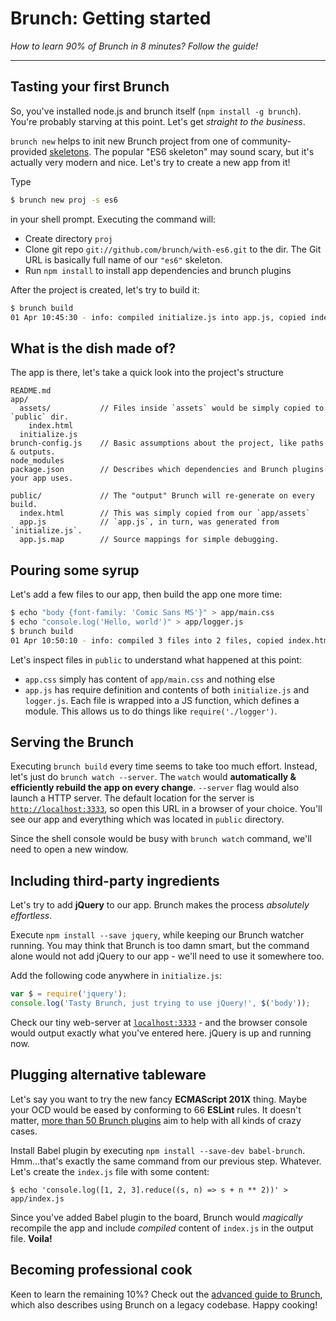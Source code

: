 # Brunch: Getting started

*How to learn 90% of Brunch in 8 minutes? Follow the guide!*

<div class="toc-placeholder"></div>

---

## Tasting your first Brunch

So, you've installed node.js and brunch itself (`npm install -g brunch`).
You're probably starving at this point. Let's get *straight to the business*.

`brunch new` helps to init new Brunch project from one of
community-provided [skeletons](http://brunch.io/skeletons).
The popular "ES6 skeleton" may sound scary, but it's actually very modern and nice.
Let's try to create a new app from it!

Type

```bash
$ brunch new proj -s es6
```

 in your shell prompt. Executing the command will:

* Create directory `proj`
* Clone git repo `git://github.com/brunch/with-es6.git` to the dir.
  The Git URL is basically full name of our `"es6"` skeleton.
* Run `npm install` to install app dependencies and brunch plugins

After the project is created, let's try to build it:

```bash
$ brunch build
01 Apr 10:45:30 - info: compiled initialize.js into app.js, copied index.html in 857ms
```

## What is the dish made of?

The app is there, let's take a quick look into the project's structure

```
README.md
app/
  assets/           // Files inside `assets` would be simply copied to `public` dir.
    index.html
  initialize.js
brunch-config.js    // Basic assumptions about the project, like paths & outputs.
node_modules
package.json        // Describes which dependencies and Brunch plugins your app uses.

public/             // The "output" Brunch will re-generate on every build.
  index.html        // This was simply copied from our `app/assets`
  app.js            // `app.js`, in turn, was generated from `initialize.js`.
  app.js.map        // Source mappings for simple debugging.
```

## Pouring some syrup

Let's add a few files to our app, then build the app one more time:

```bash
$ echo "body {font-family: 'Comic Sans MS'}" > app/main.css
$ echo "console.log('Hello, world')" > app/logger.js
$ brunch build
01 Apr 10:50:10 - info: compiled 3 files into 2 files, copied index.html in 947ms
```

Let's inspect files in `public` to understand what happened at this point:

- `app.css` simply has content of `app/main.css` and nothing else
- `app.js` has require definition and contents of both `initialize.js` and `logger.js`.
  Each file is wrapped into a JS function, which defines a module. This
  allows us to do things like `require('./logger')`.

## Serving the Brunch

Executing `brunch build` every time seems to take too much effort. Instead, let's
just do `brunch watch --server`. The `watch` would **automatically & efficiently rebuild the
app on every change**. `--server` flag would also launch a HTTP server. The default
location for the server is [`http://localhost:3333`](http://localhost:3333), so open this URL in a browser
of your choice. You'll see our app and everything which was located in `public`
directory.

Since the shell console would be busy with `brunch watch` command, we'll need
to open a new window.

## Including third-party ingredients

Let's try to add **jQuery** to our app. Brunch makes the process *absolutely effortless*.

Execute `npm install --save jquery`, while keeping our Brunch watcher running.
You may think that Brunch is too damn smart, but the command alone would not add
jQuery to our app - we'll need to use it somewhere too.

Add the following code anywhere in `initialize.js`:

```javascript
var $ = require('jquery');
console.log('Tasty Brunch, just trying to use jQuery!', $('body'));
```

Check our tiny web-server at [`localhost:3333`](http://localhost:3333) - and the browser console would
output exactly what you've entered here. jQuery is up and running now.

## Plugging alternative tableware

Let's say you want to try the new fancy **ECMAScript 201X** thing. Maybe your OCD would be eased by conforming
to 66 **ESLint** rules. It doesn't matter, [more than 50 Brunch plugins](http://brunch.io/plugins) aim to help with all kinds of crazy cases.

Install Babel plugin by executing `npm install --save-dev babel-brunch`.
Hmm...that's exactly the same command from our previous step. Whatever. Let's create the `index.js` file with some content:

```
$ echo 'console.log([1, 2, 3].reduce((s, n) => s + n ** 2))' > app/index.js
```

Since you've added Babel plugin to the board, Brunch would *magically* recompile the app and include *compiled* content of `index.js` in the output file. **Voila!**

## Becoming professional cook

Keen to learn the remaining 10%? Check out the [advanced guide to Brunch](https://github.com/brunch/brunch-guide#readme), which also describes using Brunch on a legacy codebase. Happy cooking!
